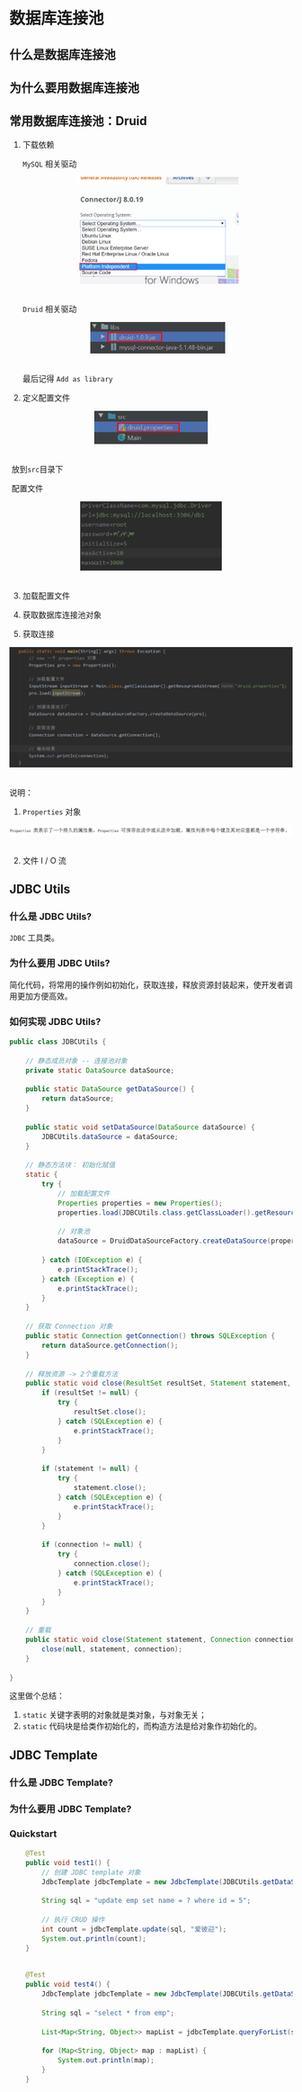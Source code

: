 # 数据库连接池

## 什么是数据库连接池





## 为什么要用数据库连接池





## 常用数据库连接池：Druid

1. 下载依赖

   `MySQL` 相关驱动
   <div align="center"> <img src="image-20200417150738272.png" width="60%"/> </div><br>

   `Druid` 相关驱动
    <div align="center"> <img src="image-20200417151203504.png" width="50%"/> </div><br>

   最后记得 `Add as library`

2. 定义配置文件

<div align="center"> <img src="image-20200417151330811.png" width="40%"/> </div><br>

​		放到`src`目录下

​		配置文件

<div align="center"> <img src="image-20200417153154565.png" width="50%"/> </div><br>



3. 加载配置文件

4. 获取数据库连接池对象

5. 获取连接
<div align="center"> <img src="image-20200417154113804.png" width="100%"/> </div><br>

说明：

1. `Properties` 对象
<div align="center"> <img src="image-20200417154423951.png" width="100%"/> </div><br>



2. 文件 I / O 流





## JDBC Utils 

### 什么是 JDBC Utils?

`JDBC` 工具类。



### 为什么要用 JDBC Utils?

简化代码，将常用的操作例如初始化，获取连接，释放资源封装起来，使开发者调用更加方便高效。



### 如何实现 JDBC Utils?

```java
public class JDBCUtils {

    // 静态成员对象 -- 连接池对象
    private static DataSource dataSource;

    public static DataSource getDataSource() {
        return dataSource;
    }

    public static void setDataSource(DataSource dataSource) {
        JDBCUtils.dataSource = dataSource;
    }

    // 静态方法块： 初始化赋值
    static {
        try {
            // 加载配置文件
            Properties properties = new Properties();
            properties.load(JDBCUtils.class.getClassLoader().getResourceAsStream("druid.properties"));

            // 对象池
            dataSource = DruidDataSourceFactory.createDataSource(properties);

        } catch (IOException e) {
            e.printStackTrace();
        } catch (Exception e) {
            e.printStackTrace();
        }
    }

    // 获取 Connection 对象
    public static Connection getConnection() throws SQLException {
        return dataSource.getConnection();
    }

    // 释放资源 -> 2个重载方法
    public static void close(ResultSet resultSet, Statement statement, Connection connection) {
        if (resultSet != null) {
            try {
                resultSet.close();
            } catch (SQLException e) {
                e.printStackTrace();
            }
        }

        if (statement != null) {
            try {
                statement.close();
            } catch (SQLException e) {
                e.printStackTrace();
            }
        }

        if (connection != null) {
            try {
                connection.close();
            } catch (SQLException e) {
                e.printStackTrace();
            }
        }
    }

    // 重载
    public static void close(Statement statement, Connection connection) {
        close(null, statement, connection);
    }

}

```

这里做个总结：

1. `static` 关键字表明的对象就是类对象，与对象无关；
2. `static` 代码块是给类作初始化的，而构造方法是给对象作初始化的。



## JDBC Template

### 什么是 JDBC Template?











### 为什么要用 JDBC Template?







### Quickstart

```java
    @Test
    public void test1() {
        // 创建 JDBC template 对象
        JdbcTemplate jdbcTemplate = new JdbcTemplate(JDBCUtils.getDataSource());

        String sql = "update emp set name = ? where id = 5";

        // 执行 CRUD 操作
        int count = jdbcTemplate.update(sql, "爱彼迎");
        System.out.println(count);
    }
    
```



```java
    @Test
    public void test4() {
        JdbcTemplate jdbcTemplate = new JdbcTemplate(JDBCUtils.getDataSource());

        String sql = "select * from emp";

        List<Map<String, Object>> mapList = jdbcTemplate.queryForList(sql);

        for (Map<String, Object> map : mapList) {
            System.out.println(map);
        }
    }
    
```

